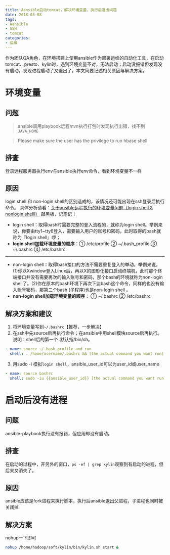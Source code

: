 ```yaml
---
title: Aansible启动tomcat，解决环境变量、执行后退出问题
date: 2018-05-08
tags:
- Aansible
- SSH
- tomcat
categories:
- 运维
---
```

作为团队QA角色，在环境搭建上使用ansible作为部署运维的自动化工具，在启动tomcat、presto、kylin时，遇到环境变量不对，无法启动；启动没报错但发现没有启动，发现进程启动了又退出了。本文简要记述相关原因与解决方案。
<!--more-->
# 环境变量
## 问题
>ansible调用playbook远程mvn执行打包时发现执行出错，找不到`JAVA_HOME`

>Please make sure the user has the privilege to run hbase shell
## 排查
登录远程服务器执行env与ansible执行env命令，看到环境变量不一样
## 原因
login shell 和 non-login shell的区别造成的，该情况还可能出现在ssh登录后执行命令。
具体分析请看：[关于ansible远程执行的环境变量问题（login shell & nonlogin shelll）](https://blog.csdn.net/u010871982/article/details/78525367)
敲黑板，记笔记！
* login shell：取得bash时需要完整的登入流程的，就称为login shell。举例来说，你要由tty1~tty6登入，需要输入用户的账号和密码，此时取得的bash就称为『login shell』啰；  
* **login shell加载环境变量的顺序**：① /etc/profile ② ~/.bash_profile ③ ~/.bashrc ④ /etc/bashrc  
---
* non-login shell：取得bash接口的方法不需要重复登入的举动，举例来说，(1)你以Xwindow登入Linux后，再以X的图形化接口启动终端机，此时那个终端接口并没有需要再次的输入账号和密码，那个bash的环境就称为non-login shell了。(2)你在原本的bash环境下再次下达bash这个命令，同样的也没有输入账号密码，那第二个bash (子程序)也是non-login shell 。
* **non-login shell加载环境变量的顺序**： ① ~/.bashrc ② /etc/bashrc
## 解决方案和建议
1. 将环境变量写到`~/.bashrc`【推荐，一步解决】
2. 在ssh中先source后再执行命令；在ansible中用shell模块source后再执行。说明：shell后的第一个`.`默认指/bin/sh。
```yaml
- name: source ~/.bash_profile and run
  shell: . /home/username/.bashrc && [the actual command you want run]
```
3. 用sudo -i 模拟`login shell`，ansible_user_id可以为user_id或user_name
```yaml
- name: source bashrc
  shell: sudo -iu {{ansible_user_id}} [the actual command you want run]
```

# 启动后没有进程
## 问题
ansible-playbook执行没有报错，但应用却没有启动。
## 排查
在启动的过程中，开另外的窗口，`ps -ef | grep kylin`观察到有启动的进程，但后来又消失了。
## 原因
ansible应该是fork进程来执行脚本，执行后ansible退出父进程，子进程也同时被关闭掉
## 解决方案
nohup一下即可
```bash
nohup /home/hadoop/soft/kylin/bin/kylin.sh start &
```
<!--stackedit_data:
eyJoaXN0b3J5IjpbLTEyMjY1NjE5MTNdfQ==
-->